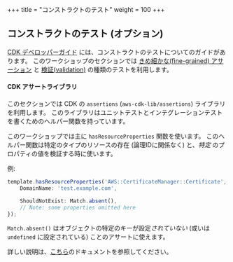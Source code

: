 +++
title = "コンストラクトのテスト"
weight = 100
+++

## コンストラクトのテスト (オプション)

[CDK デベロッパーガイド](https://docs.aws.amazon.com/cdk/latest/guide/testing.html) には、コンストラクトのテストについてのガイドがあります。
このワークショップのセクションでは [きめ細かな(fine-grained) アサーション](https://docs.aws.amazon.com/cdk/latest/guide/testing.html#testing_fine_grained) と [検証(validation)](https://docs.aws.amazon.com/cdk/latest/guide/testing.html#testing_validation) の種類のテストを利用します。

#### CDK アサートライブラリ

このセクションでは CDK の `assertions` (`aws-cdk-lib/assertions`) ライブラリを利用します。
このライブラリはユニットテストとインテグレーションテストを書くためのヘルパー関数を持っています。


このワークショップでは主に `hasResourceProperties` 関数を使います。
このヘルパー関数は特定のタイプのリソースの存在 (論理IDに関係なく) と、_特定_ のプロパティの値を検証する時に使います。

例:

```ts
template.hasResourceProperties('AWS::CertificateManager::Certificate', {
    DomainName: 'test.example.com',

    ShouldNotExist: Match.absent(),
    // Note: some properties omitted here
});
```

`Match.absent()` はオブジェクトの特定のキーが設定*されていない* (或いは `undefined` に設定されている) ことのアサートに使えます。

詳しい説明は、[こちら](https://docs.aws.amazon.com/cdk/api/v2/docs/aws-cdk-lib.assertions-readme.html)のドキュメントを参照してください。
